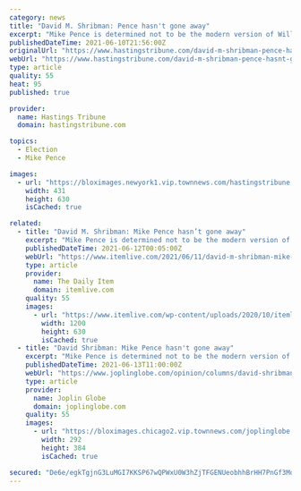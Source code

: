 ```yaml
---
category: news
title: "David M. Shribman: Pence hasn't gone away"
excerpt: "Mike Pence is determined not to be the modern version of William R. King, William A. Wheeler or Charles W. Fairbanks."
publishedDateTime: 2021-06-10T21:56:00Z
originalUrl: "https://www.hastingstribune.com/david-m-shribman-pence-hasnt-gone-away/article_b0b8e996-ca36-11eb-a591-27270006269c.html"
webUrl: "https://www.hastingstribune.com/david-m-shribman-pence-hasnt-gone-away/article_b0b8e996-ca36-11eb-a591-27270006269c.html"
type: article
quality: 55
heat: 95
published: true

provider:
  name: Hastings Tribune
  domain: hastingstribune.com

topics:
  - Election
  - Mike Pence

images:
  - url: "https://bloximages.newyork1.vip.townnews.com/hastingstribune.com/content/tncms/assets/v3/editorial/b/08/b083e46c-fa4e-11e9-b175-9bbfa0456bc7/5db83c86c6ab0.image.jpg?resize=431%2C630"
    width: 431
    height: 630
    isCached: true

related:
  - title: "David M. Shribman: Mike Pence hasn’t gone away"
    excerpt: "Mike Pence is determined not to be the modern version of William R. King, William A. Wheeler or Charles W. Fairbanks. The three — vice presidents under Franklin Pierce, Rutherford B. Hayes and Theodore Roosevelt,"
    publishedDateTime: 2021-06-12T00:05:00Z
    webUrl: "https://www.itemlive.com/2021/06/11/david-m-shribman-mike-pence-hasnt-gone-away/"
    type: article
    provider:
      name: The Daily Item
      domain: itemlive.com
    quality: 55
    images:
      - url: "https://www.itemlive.com/wp-content/uploads/2020/10/itemlive-opengraph-2.jpg"
        width: 1200
        height: 630
        isCached: true
  - title: "David Shribman: Mike Pence hasn't gone away"
    excerpt: "Mike Pence is determined not to be the modern version of William R. King, William A. Wheeler or Charles W. Fairbanks."
    publishedDateTime: 2021-06-13T11:00:00Z
    webUrl: "https://www.joplinglobe.com/opinion/columns/david-shribman-mike-pence-hasnt-gone-away/article_adcb0326-cabe-11eb-af03-bf2c88c50a2a.html"
    type: article
    provider:
      name: Joplin Globe
      domain: joplinglobe.com
    quality: 55
    images:
      - url: "https://bloximages.chicago2.vip.townnews.com/joplinglobe.com/content/tncms/assets/v3/editorial/f/63/f63a003a-43da-11e8-a836-efc78a62f7fb/5ad8a2ccc0920.image.jpg?resize=292%2C384"
        width: 292
        height: 384
        isCached: true

secured: "De6e/egkTgjnG3LuMGI7KKSP67wQPWxU0W3hZjTFGENUeobhhBrHH7PnGf3MqUoDAwrPyQ6bRTmLB8v2rsMiFskBBQMCRxJo5Gke7ZYJf5kBMFZAU2+IWy+viVvuQzTpZgHJXLvj4Ii/l2qc5q5ixxLjkFPdbM7yG3sOa32u3Qhxb358qiPIE5hFUQUbu0dgyq0z6W5JMKF18v04NzbhVYEHtGNF+c3GdKcav/yOWmfpo+WJ+XfohP+bnEahCSrYQoW5rGloss3UHkZkr2Tj67uYDYkpEFN1Rgd6Wn6+ppGdm3yhaxhbkPZNSb9eGZ+TiapjSvKi6m+wNmwvXbR2SPKY12lc/D1rLtK8ReYrb64=;14G9lq4qefykpZN23242YQ=="
---
```


